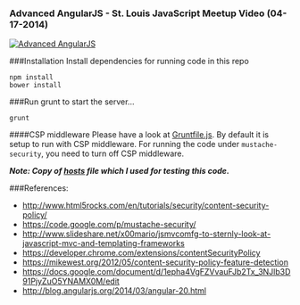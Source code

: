 ### Advanced AngularJS - St. Louis JavaScript Meetup Video (04-17-2014)

[![Advanced AngularJS](http://img.youtube.com/vi/bNykjhhDegc/0.jpg)](https://www.youtube.com/watch?v=bNykjhhDegc)


###Installation
Install dependencies for running code in this repo

    npm install
    bower install

###Run grunt to start the server...

    grunt

####CSP middleware
Please have a look at [Gruntfile.js](https://github.com/siddii/STLJS_04-17-2014/blob/master/Gruntfile.js). By default it is setup to run with CSP middleware.
For running the code under `mustache-security`, you need to turn off CSP middleware.

***Note: Copy of [hosts](https://github.com/siddii/STLJS_04-17-2014/blob/master/hosts) file which I used for testing this code.***

###References:

* http://www.html5rocks.com/en/tutorials/security/content-security-policy/
* https://code.google.com/p/mustache-security/
* http://www.slideshare.net/x00mario/jsmvcomfg-to-sternly-look-at-javascript-mvc-and-templating-frameworks
* https://developer.chrome.com/extensions/contentSecurityPolicy
* https://mikewest.org/2012/05/content-security-policy-feature-detection
* https://docs.google.com/document/d/1epha4VgFZVvauFJb2Tx_3NJlb3D91PjyZuO5YNAMX0M/edit
* http://blog.angularjs.org/2014/03/angular-20.html
